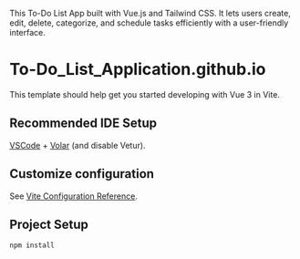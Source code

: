 This To-Do List App built with Vue.js and Tailwind CSS. It lets users create, edit, delete, categorize, and schedule tasks efficiently with a user-friendly interface.

# To-Do_List_Application.github.io

This template should help get you started developing with Vue 3 in Vite.

## Recommended IDE Setup

[VSCode](https://code.visualstudio.com/) + [Volar](https://marketplace.visualstudio.com/items?itemName=Vue.volar) (and disable Vetur).

## Customize configuration

See [Vite Configuration Reference](https://vite.dev/config/).

## Project Setup

```sh
npm install

